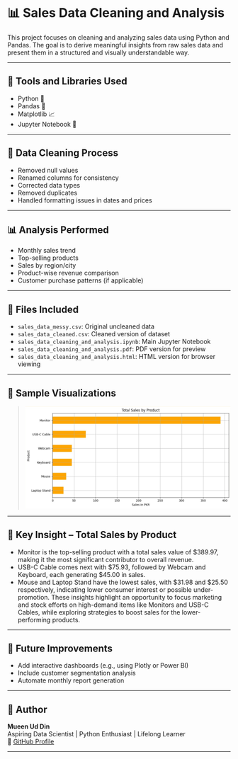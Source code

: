 # 📊 Sales Data Cleaning and Analysis

This project focuses on cleaning and analyzing sales data using Python and Pandas. The goal is to derive meaningful insights from raw sales data and present them in a structured and visually understandable way.

---

## 🧰 Tools and Libraries Used

- Python 🐍
- Pandas 🐼
- Matplotlib 📈
- Jupyter Notebook 📒

---

## 🧹 Data Cleaning Process

- Removed null values
- Renamed columns for consistency
- Corrected data types
- Removed duplicates
- Handled formatting issues in dates and prices

---

## 📊 Analysis Performed

- Monthly sales trend
- Top-selling products
- Sales by region/city
- Product-wise revenue comparison
- Customer purchase patterns (if applicable)

---

## 📎 Files Included

- `sales_data_messy.csv`: Original uncleaned data
- `sales_data_cleaned.csv`: Cleaned version of dataset
- `sales_data_cleaning_and_analysis.ipynb`: Main Jupyter Notebook
- `sales_data_cleaning_and_analysis.pdf`: PDF version for preview
- `sales_data_cleaning_and_analysis.html`: HTML version for browser viewing

---

## 📸 Sample Visualizations

> ![Sales Chart](./images/chart.jpg)

---

## 🔑 Key Insight – Total Sales by Product
- Monitor is the top-selling product with a total sales value of $389.97, making it the most significant contributor to overall revenue.
- USB-C Cable comes next with $75.93, followed by Webcam and Keyboard, each generating $45.00 in sales.
- Mouse and Laptop Stand have the lowest sales, with $31.98 and $25.50 respectively, indicating lower consumer interest or possible under-promotion.
These insights highlight an opportunity to focus marketing and stock efforts on high-demand items like Monitors and USB-C Cables, while exploring strategies to boost sales for the lower-performing products.

---

## 🚀 Future Improvements

- Add interactive dashboards (e.g., using Plotly or Power BI)
- Include customer segmentation analysis
- Automate monthly report generation

---

## 👤 Author

**Mueen Ud Din**  
Aspiring Data Scientist | Python Enthusiast | Lifelong Learner  
🔗 [GitHub Profile](https://github.com/mueen-ds)

---
